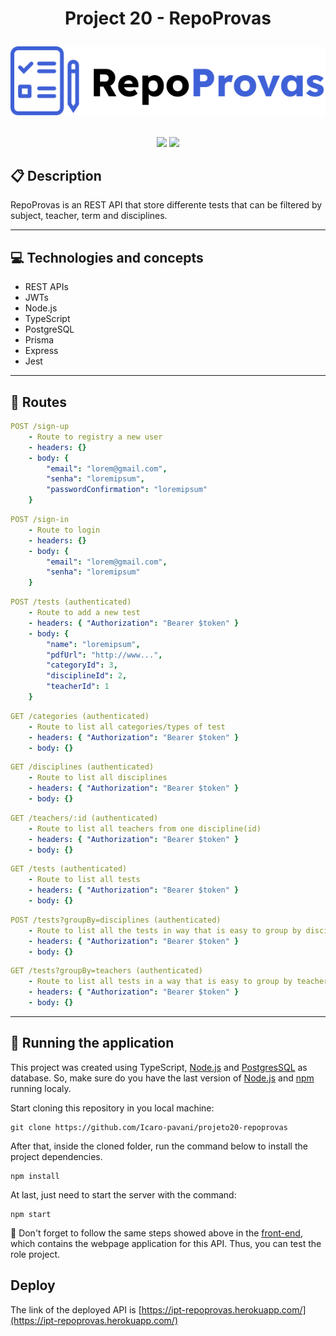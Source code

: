 # <p align = "center"> Project 20 - RepoProvas </p>

<div align = "center">
<img src="./repoprovas-front/src/assets/logo.svg" alt="logo"/>
</div>
<br>

<p align = "center">
   <img src="https://img.shields.io/badge/author-Icaro Pavani-4dae71?style=flat-square" />
   <img src="https://img.shields.io/github/languages/count/Icaro-pavani/projeto20-repoprovas?color=4dae71&style=flat-square" />
</p>

## :clipboard: Description

RepoProvas is an REST API that store differente tests that can be filtered by subject, teacher, term and disciplines.

---

## :computer: Technologies and concepts

- REST APIs
- JWTs
- Node.js
- TypeScript
- PostgreSQL
- Prisma
- Express
- Jest

---

## :rocket: Routes

```yml
POST /sign-up
    - Route to registry a new user
    - headers: {}
    - body: {
        "email": "lorem@gmail.com",
        "senha": "loremipsum",
        "passwordConfirmation": "loremipsum"
    }
```

```yml
POST /sign-in
    - Route to login
    - headers: {}
    - body: {
        "email": "lorem@gmail.com",
        "senha": "loremipsum"
    }
```

```yml
POST /tests (authenticated)
    - Route to add a new test
    - headers: { "Authorization": "Bearer $token" }
    - body: {
        "name": "loremipsum",
        "pdfUrl": "http://www...",
        "categoryId": 3,
        "disciplineId": 2,
        "teacherId": 1
    }
```

```yml
GET /categories (authenticated)
    - Route to list all categories/types of test
    - headers: { "Authorization": "Bearer $token" }
    - body: {}
```

```yml
GET /disciplines (authenticated)
    - Route to list all disciplines
    - headers: { "Authorization": "Bearer $token" }
    - body: {}
```

```yml
GET /teachers/:id (authenticated)
    - Route to list all teachers from one discipline(id)
    - headers: { "Authorization": "Bearer $token" }
    - body: {}
```

```yml
GET /tests (authenticated)
    - Route to list all tests
    - headers: { "Authorization": "Bearer $token" }
    - body: {}
```

```yml
POST /tests?groupBy=disciplines (authenticated)
    - Route to list all the tests in way that is easy to group by disciplines
    - headers: { "Authorization": "Bearer $token" }
    - body: {}
```

```yml
GET /tests?groupBy=teachers (authenticated)
    - Route to list all tests in a way that is easy to group by teachers
    - headers: { "Authorization": "Bearer $token" }
    - body: {}
```

---

## 🏁 Running the application

This project was created using TypeScript, [Node.js](https://nodejs.org/en/download/) and [PostgresSQL](https://www.postgresql.org/) as database. So, make sure do you have the last version of [Node.js](https://nodejs.org/en/download/) and [npm](https://www.npmjs.com/) running localy.

Start cloning this repository in you local machine:

```
git clone https://github.com/Icaro-pavani/projeto20-repoprovas
```

After that, inside the cloned folder, run the command below to install the project dependencies.

```
npm install
```

At last, just need to start the server with the command:

```
npm start
```

:stop_sign: Don't forget to follow the same steps showed above in the [front-end](https://github.com/Icaro-pavani/projeto20-repoprovas/tree/main/repoprovas-front), which contains the webpage application for this API. Thus, you can test the role project.

## Deploy

The link of the deployed API is [https://ipt-repoprovas.herokuapp.com/](https://ipt-repoprovas.herokuapp.com/)

